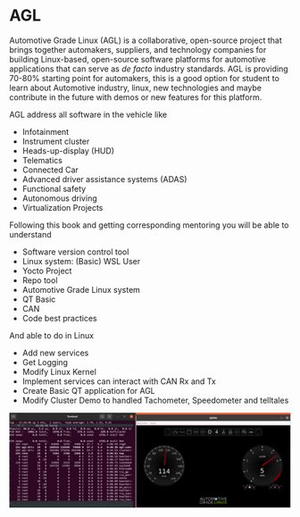 # AGL

<span>

Automotive Grade Linux (AGL) is a collaborative, open-source project that brings together automakers, suppliers, and technology companies for building Linux-based, open-source software platforms for automotive applications that can serve as *de facto* industry standards. AGL is providing 70-80% starting point for automakers, this is a good option for student to learn about Automotive industry, linux, new technologies and maybe contribute in the future with demos or new features for this platform.

AGL address all software in the vehicle like 
- Infotainment
- Instrument cluster
- Heads-up-display (HUD)
- Telematics
- Connected Car
- Advanced driver assistance systems (ADAS)
- Functional safety
- Autonomous driving
- Virtualization Projects

Following this book and getting corresponding mentoring you will be able to understand 
- Software version control tool
- Linux system: (Basic) WSL User
- Yocto Project
- Repo tool
- Automotive Grade Linux system 
- QT Basic
- CAN
- Code best practices 

And able to do in Linux
- Add new services
- Get Logging
- Modify Linux Kernel
- Implement services can interact with CAN Rx and Tx
- Create Basic QT application for AGL
- Modify Cluster Demo to handled Tachometer, Speedometer and telltales  

</span>

![AGL Demo](./media/image.png#center)
